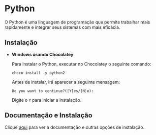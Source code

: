 # Python

O Python é uma linguagem de programação que permite trabalhar mais rapidamente e integrar seus sistemas com mais eficácia.

## Instalação

- **Windows usando Chocolatey**

  Para instalar o Python, executar no Chocolatey o seguinte comando:

  ```
  choco install -y python2
  ```

  Antes de instalar, irá aparecer a seguinte mensagem:

  ```
  Do you want to continue?([Y]es/[N]o):
  ```

  Digite o `Y` para iniciar a instalação.


## Documentação e Instalação

Clique [aqui](https://www.python.org) para ver a documentação e outras opções de instalação.
